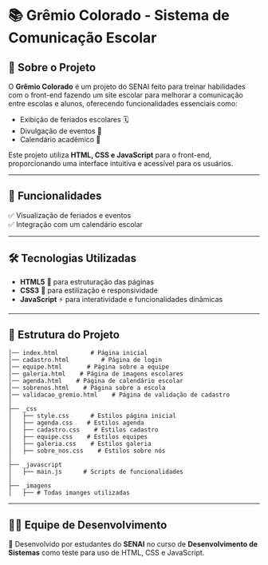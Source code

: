 # 📚 Grêmio Colorado - Sistema de Comunicação Escolar

## 📌 Sobre o Projeto
O **Grêmio Colorado** é um projeto do SENAI feito para treinar habilidades com o front-end fazendo um site escolar para melhorar a comunicação entre escolas e alunos, oferecendo funcionalidades essenciais como:
- Exibição de feriados escolares 🗓️
- Divulgação de eventos 📢
- Calendário acadêmico 📆

Este projeto utiliza **HTML, CSS e JavaScript** para o front-end, proporcionando uma interface intuitiva e acessível para os usuários.

---

## 🚀 Funcionalidades
✅ Visualização de feriados e eventos<br>
✅ Integração com um calendário escolar<br>

---

## 🛠️ Tecnologias Utilizadas
- **HTML5** 🎨 para estruturação das páginas
- **CSS3** 🎨 para estilização e responsividade
- **JavaScript** ⚡ para interatividade e funcionalidades dinâmicas

---

## 📂 Estrutura do Projeto
```
│── index.html         # Página inicial
│── cadastro.html         # Página de login
│── equipe.html       # Página sobre a equipe
│── galeria.html    # Página de imagens escolares
│── agenda.html    # Página de calendário escolar
│── sobrenos.html    # Página sobre a escola
│── validacao_gremio.html    # Página de validação de cadastro
│
├── _css
│   ├── style.css      # Estilos página inicial
│   ├── agenda.css    # Estilos agenda
│   ├── cadastro.css    # Estilos cadastro
│   ├── equipe.css    # Estilos equipes
│   ├── galeria.css    # Estilos galeria
│   ├── sobre_nos.css    # Estilos sobre nós
│
├── _javascript
│   ├── main.js      # Scripts de funcionalidades
│
├── _imagens
│   ├── # Todas imanges utilizadas

```

---

## 👨‍💻 Equipe de Desenvolvimento
🚀 Desenvolvido por estudantes do **SENAI** no curso de **Desenvolvimento de Sistemas** como teste para uso de HTML, CSS e JavaScript.
